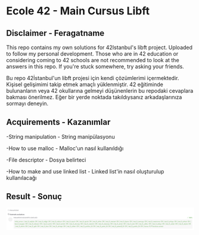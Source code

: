 # Ecole 42 - Main Cursus Libft

## Disclaimer - Feragatname

This repo contains my own solutions for 42Istanbul's libft project. Uploaded to follow my personal development. Those who are in 42 education or considering coming to 42 schools are not recommended to look at the answers in this repo. If you're stuck somewhere, try asking your friends.

Bu repo 42İstanbul'un libft projesi için kendi çözümlerimi içermektedir. Kişisel gelişimimi takip etmek amaçlı yüklenmiştir. 42 eğitiminde bulunanların veya 42 okullarına gelmeyi düşünenlerin bu repodaki cevaplara bakması önerilmez. Eğer bir yerde noktada takıldıysanız arkadaşlarınıza sormayı deneyin.

## Acquirements - Kazanımlar

-String manipulation - String manipülasyonu

-How to use malloc - Malloc'un nasıl kullanıldığı

-File descriptor - Dosya belirteci

-How to make and use linked list - Linked list'in nasıl oluşturulup kullanılacağı

## Result - Sonuç

![Libft](https://github.com/karakuscem/42-libft/blob/main/source/Libft.png)
